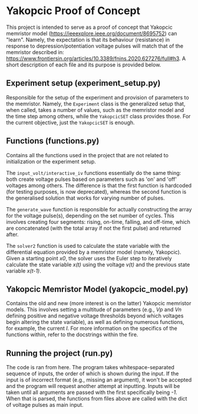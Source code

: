 # Yakopcic Proof of Concept
This project is intended to serve as a proof of concept that Yakopcic memristor model
(https://ieeexplore.ieee.org/document/8695752) can "learn". Namely, the expectation is 
that its behaviour (resistance) in response to depression/potentiation voltage pulses will 
match that of the memristor described in: https://www.frontiersin.org/articles/10.3389/fnins.2020.627276/full#h3. 
A short description of each file and its purpose is provided below.

## Experiment setup (experiment_setup.py)
Responsible for the setup of the experiment and provision of parameters to the memristor.
Namely, the `Experiment` class is the generalized setup that, when called, takes a number of values,
such as the memristor model and the time step among others, while the `YakopcicSET`
class provides those. For the current objective, just the `YakopcicSET` is enough.

## Functions (functions.py)
Contains all the functions used in the project that are not related to initialization or the 
experiment setup. 

The `input_volt/interactive_iv` functions essentially do the same thing:
both create voltage pulses based on parameters such as 'on' and 'off' voltages among others.
The difference is that the first function is hardcoded (for testing purposes, is now deprecated), whereas the 
second function is the generalised solution that works for varying number of pulses.  


The `generate_wave` function is responsible for actually constructing the array for the 
voltage pulse(s), depending on the set number of cycles. This involves creating four segments:
rising, on-time, falling, and off-time, which are concatenated (with the total array if not the
first pulse) and returned after.  


The `solver2` function is used to calculate the state variable with the differential equation 
provided by a memristor model (namely, Yakopcic). Given a starting point _x0_, the solver uses the 
Euler step to iteratively calculate the state variable _x(t)_ using the voltage _v(t)_ and
the previous state variable _x(t-1)_.

## Yakopcic Memristor Model (yakopcic_model.py)
Contains the old and new (more interest is on the latter) Yakopcic memristor models. This involves
setting a multitude of parameters (e.g., _Vp_ and _Vn_ defining positive and negative voltage 
thresholds beyond which voltages begin altering the state variable), as well as defining numerous
functions, for example, the current _I_. For more information on the specifics of the functions 
within, refer to the docstrings within the fire.

## Running the project (run.py)
The code is ran from here. The program takes whitespace-separated sequence of inputs, the order of
which is shown during the input. If the input is of incorrect format (e.g., missing an argument), it
won't be accepted and the program will request another attempt at inputting. Inputs will be taken until
all arguments are passed with the first specifically being *-1*. When that is parsed, the functions from
files above are called with the dict of voltage pulses as main input.